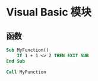 # Visual Basic 模块

## 函数

```vb
Sub MyFunction()
    If 1 + 1 <> 2 THEN EXIT SUB
End Sub

Call MyFunction
```
